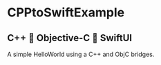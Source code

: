 # CPPtoSwiftExample

## C++ 🌉  Objective-C 🌉  SwiftUI

A simple HelloWorld using a C++ and ObjC bridges.
